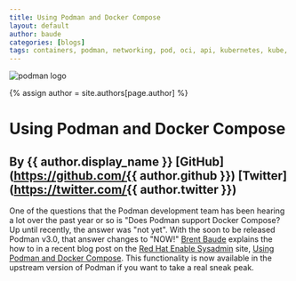 ```yaml
---
title: Using Podman and Docker Compose
layout: default
author: baude 
categories: [blogs]
tags: containers, podman, networking, pod, oci, api, kubernetes, kube, v2, hpc, windows, mac, docker compose, compose  
---
```

![podman logo](https://podman.io/images/podman.svg)

{% assign author = site.authors[page.author] %}

# Using Podman and Docker Compose
## By {{ author.display_name }} [GitHub](https://github.com/{{ author.github }}) [Twitter](https://twitter.com/{{ author.twitter }})

One of the questions that the Podman development team has been hearing a lot over the past year or so is "Does Podman support Docker Compose?  Up until recently, the answer was "not yet".  With the soon to be released Podman v3.0, that answer changes to "NOW!"  [Brent Baude](https://twitter.com/bbaude) explains the how to in a recent blog post on the [Red Hat Enable Sysadmin](https://www.redhat.com/sysadmin/) site, [Using Podman and Docker Compose](https://www.redhat.com/sysadmin/podman-docker-compose).  This functionality is now available in the upstream version of Podman if you want to take a real sneak peak.
